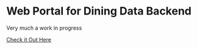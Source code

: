﻿# Web Portal for Dining Data Backend
Very much a work in progress

[Check it Out Here](https://diningdata.herokuapp.com)
